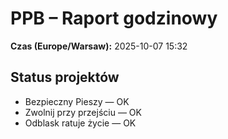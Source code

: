 # PPB – Raport godzinowy
**Czas (Europe/Warsaw):** 2025-10-07 15:32

## Status projektów
- Bezpieczny Pieszy — OK
- Zwolnij przy przejściu — OK
- Odblask ratuje życie — OK

